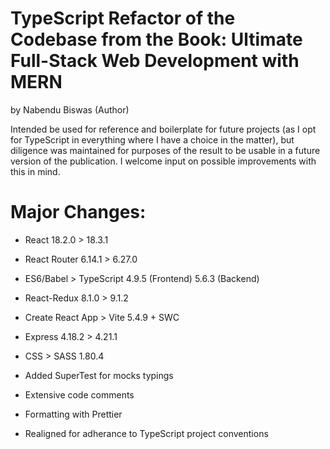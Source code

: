 # TypeScript Refactor of the Codebase from the Book: Ultimate Full-Stack Web Development with MERN

by Nabendu Biswas (Author)

Intended be used for reference and boilerplate for future projects (as I opt for TypeScript in everything where I have a choice in the matter), but diligence was maintained for purposes of the result to be usable in a future version of the publication. I welcome input on possible improvements with this in mind.

# Major Changes:

- React 18.2.0 > 18.3.1

- React Router 6.14.1 > 6.27.0
  
- ES6/Babel > TypeScript 4.9.5 (Frontend) 5.6.3 (Backend)
  
- React-Redux 8.1.0 > 9.1.2
  
- Create React App > Vite 5.4.9 + SWC

- Express 4.18.2 > 4.21.1

- CSS > SASS 1.80.4

- Added SuperTest for mocks typings

- Extensive code comments

- Formatting with Prettier

- Realigned for adherance to TypeScript project conventions
